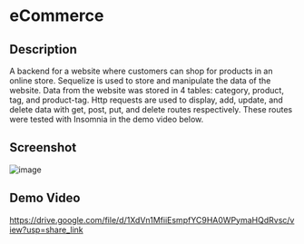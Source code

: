 # eCommerce

## Description

A backend for a website where customers can shop for products in an online store. Sequelize is used to store and manipulate the data of the website. Data from the website was stored in 4 tables: category, product, tag, and product-tag. Http requests are used to display, add, update, and delete data with get, post, put, and delete routes respectively. These routes were tested with Insomnia in the demo video below.

## Screenshot

![image](https://user-images.githubusercontent.com/112663656/216521080-b8715e4d-ff57-4dc3-bf47-58db92542cfd.png)


## Demo Video

https://drive.google.com/file/d/1XdVn1MfiiEsmpfYC9HA0WPymaHQdRvsc/view?usp=share_link 
